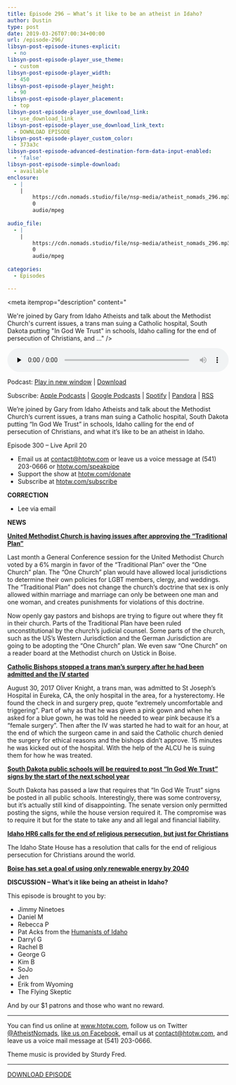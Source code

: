 ```yaml
---
title: Episode 296 – What’s it like to be an atheist in Idaho?
author: Dustin
type: post
date: 2019-03-26T07:00:34+00:00
url: /episode-296/
libsyn-post-episode-itunes-explicit:
  - no
libsyn-post-episode-player_use_theme:
  - custom
libsyn-post-episode-player_width:
  - 450
libsyn-post-episode-player_height:
  - 90
libsyn-post-episode-player_placement:
  - top
libsyn-post-episode-player_use_download_link:
  - use_download_link
libsyn-post-episode-player_use_download_link_text:
  - DOWNLOAD EPISODE
libsyn-post-episode-player_custom_color:
  - 373a3c
libsyn-post-episode-advanced-destination-form-data-input-enabled:
  - 'false'
libsyn-post-episode-simple-download:
  - available
enclosure:
  - |
    |
        https://cdn.nomads.studio/file/nsp-media/atheist_nomads_296.mp3
        0
        audio/mpeg
        
audio_file:
  - |
    |
        https://cdn.nomads.studio/file/nsp-media/atheist_nomads_296.mp3
        0
        audio/mpeg
        
categories:
  - Episodes

---
```

<div itemscope itemtype="http://schema.org/AudioObject">
  <meta itemprop="name" content="Episode 296 &#8211; What’s it like to be an atheist in Idaho?" />
  
  <meta itemprop="uploadDate" content="2019-03-26T01:00:34-06:00" />
  
  <meta itemprop="encodingFormat" content="audio/mpeg" />
  
  <meta itemprop="description" content="




We're joined by Gary from Idaho Atheists and talk about the Methodist Church's current issues, a trans man suing a Catholic hospital, South Dakota putting &quot;In God We Trust&quot; in schools, Idaho calling for the end of persecution of Christians, and ..." />
  
  <meta itemprop="contentUrl" content="https://dts.podtrac.com/redirect.mp3/cdn.nomads.studio/file/nsp-media/atheist_nomads_296.mp3" />
  
  <div class="powerpress_player" id="powerpress_player_8559">
    <audio class="wp-audio-shortcode" id="audio-3424-303" preload="none" style="width: 100%;" controls="controls"><source type="audio/mpeg" src="https://dts.podtrac.com/redirect.mp3/cdn.nomads.studio/file/nsp-media/atheist_nomads_296.mp3?_=303" /><a href="https://dts.podtrac.com/redirect.mp3/cdn.nomads.studio/file/nsp-media/atheist_nomads_296.mp3">https://dts.podtrac.com/redirect.mp3/cdn.nomads.studio/file/nsp-media/atheist_nomads_296.mp3</a></audio>
  </div>
</div>

<p class="powerpress_links powerpress_links_mp3">
  Podcast: <a href="https://dts.podtrac.com/redirect.mp3/cdn.nomads.studio/file/nsp-media/atheist_nomads_296.mp3" class="powerpress_link_pinw" target="_blank" title="Play in new window" onclick="return powerpress_pinw('https://htotw.com/?powerpress_pinw=3424-podcast');" rel="nofollow">Play in new window</a> | <a href="https://dts.podtrac.com/redirect.mp3/cdn.nomads.studio/file/nsp-media/atheist_nomads_296.mp3" class="powerpress_link_d" title="Download" rel="nofollow" download="atheist_nomads_296.mp3">Download</a>
</p>

<p class="powerpress_links powerpress_subscribe_links">
  Subscribe: <a href="https://podcasts.apple.com/us/podcast/humanists-take-on-the-world/id530050098?mt=2&ls=1" class="powerpress_link_subscribe powerpress_link_subscribe_itunes" target="_blank" title="Subscribe on Apple Podcasts" rel="nofollow">Apple Podcasts</a> | <a href="https://www.google.com/podcasts?feed=aHR0cDovL2F0aGVpc3Rub21hZHMubGlic3luLmNvbS9yc3M%3D" class="powerpress_link_subscribe powerpress_link_subscribe_googleplay" target="_blank" title="Subscribe on Google Podcasts" rel="nofollow">Google Podcasts</a> | <a href="https://open.spotify.com/show/3LzK2xZGike6Tc1GEMtMbr?si=LieN9SNuTpq96smuaUsH8A" class="powerpress_link_subscribe powerpress_link_subscribe_spotify" target="_blank" title="Subscribe on Spotify" rel="nofollow">Spotify</a> | <a href="https://www.pandora.com/podcast/atheist-nomads/PC:10122?corr=62071012&part=ug" class="powerpress_link_subscribe powerpress_link_subscribe_pandora" target="_blank" title="Subscribe on Pandora" rel="nofollow">Pandora</a> | <a href="https://htotw.com/feed/podcast/" class="powerpress_link_subscribe powerpress_link_subscribe_rss" target="_blank" title="Subscribe via RSS" rel="nofollow">RSS</a>
</p>

We&#8217;re joined by Gary from Idaho Atheists and talk about the Methodist Church&#8217;s current issues, a trans man suing a Catholic hospital, South Dakota putting &#8220;In God We Trust&#8221; in schools, Idaho calling for the end of persecution of Christians, and what it&#8217;s like to be an atheist in Idaho.

Episode 300 &#8211; Live April 20

<!--more-->

  * Email us at <a href="mailto:contact@htotw.com” target=" rel="noopener noreferrer">contact@htotw.com</a> or leave us a voice message at (541) 203-0666 or <a href="https://htotw.com/speakpipe" target="_blank" rel="noopener noreferrer">htotw.com/speakpipe</a>
  * Support the show at <a href="https://htotw.com/donate" target="_blank" rel="noopener noreferrer">htotw.com/donate</a>
  * Subscribe at <a href="https://htotw.com/subscribe" target="_blank" rel="noopener noreferrer">htotw.com/subscribe</a>

**CORRECTION**

  * Lee via email

**NEWS**

**<a href="https://www.nbcnews.com/news/amp/ncna986516" target="_blank" rel="noopener noreferrer">United Methodist Church is having issues after approving the “Traditional Plan”</a>**

Last month a General Conference session for the United Methodist Church voted by a 6% margin in favor of the “Traditional Plan” over the “One Church” plan. The “One Church” plan would have allowed local jurisdictions to determine their own policies for LGBT members, clergy, and weddings. The “Traditional Plan” does not change the church’s doctrine that sex is only allowed within marriage and marriage can only be between one man and one woman, and creates punishments for violations of this doctrine.

Now openly gay pastors and bishops are trying to figure out where they fit in their church. Parts of the Traditional Plan have been ruled unconstitutional by the church’s judicial counsel. Some parts of the church, such as the US’s Western Jurisdiction and the German Jurisdiction are going to be adopting the “One Church” plan. We even saw “One Church” on a reader board at the Methodist church on Ustick in Boise.

**<a href="https://www.aclu.org/blog/lgbt-rights/transgender-rights/catholic-bishops-stopped-my-surgery-because-im-transgender" target="_blank" rel="noopener noreferrer">Catholic Bishops stopped a trans man&#8217;s surgery after he had been admitted and the IV started</a>**

August 30, 2017 Oliver Knight, a trans man, was admitted to St Joseph’s Hospital in Eureka, CA, the only hospital in the area, for a hysterectomy. He found the check in and surgery prep, quote “extremely uncomfortable and triggering”. Part of why as that he was given a pink gown and when he asked for a blue gown, he was told he needed to wear pink because it’s a “female surgery”. Then after the IV was started he had to wait for an hour, at the end of which the surgeon came in and said the Catholic church denied the surgery for ethical reasons and the bishops didn’t approve. 15 minutes he was kicked out of the hospital. With the help of the ALCU he is suing them for how he was treated.

**<a href="https://friendlyatheist.patheos.com/2019/03/20/south-dakota-will-now-force-all-public-schools-to-put-up-in-god-we-trust-signs/" target="_blank" rel="noopener noreferrer">South Dakota public schools will be required to post “In God We Trust” signs by the start of the next school year</a>**

South Dakota has passed a law that requires that “In God We Trust” signs be posted in all public schools. Interestingly, there was some controversy, but it’s actually still kind of disappointing. The senate version only permitted posting the signs, while the house version required it. The compromise was to require it but for the state to take any and all legal and financial liability.

**<a href="https://legislature.idaho.gov/sessioninfo/2019/legislation/hr006/" target="_blank" rel="noopener noreferrer">Idaho HR6 calls for the end of religious persecution, but just for Christians</a>**

The Idaho State House has a resolution that calls for the end of religious persecution for Christians around the world.

**<a href="https://www.ktvb.com/mobile/article/news/local/boise-sets-course-for-energy-future-100-percent-renewable-by-2040/277-8a5ae74a-3be0-436b-9d82-115dc5674333" target="_blank" rel="noopener noreferrer">Boise has set a goal of using only renewable energy by 2040</a>**

**DISCUSSION &#8211; What’s it like being an atheist in Idaho?**

This episode is brought to you by:

  * Jimmy Ninetoes
  * Daniel M
  * Rebecca P
  * Pat Acks from the <a href="https://www.humanistsofidaho.org" target="_blank" rel="noopener noreferrer">Humanists of Idaho</a>
  * Darryl G
  * Rachel B
  * George G
  * Kim B
  * SoJo
  * Jen
  * Erik from Wyoming
  * The Flying Skeptic

And by our $1 patrons and those who want no reward.

<hr class="wp-block-separator" />

You can find us online at <a href="https://www.htotw.com/" target="_blank" rel="noopener noreferrer">www.htotw.com</a>, follow us on Twitter <a href="https://twitter.com/AtheistNomads" target="_blank" rel="noopener noreferrer">@AtheistNomads</a>, <a href="https://htotw.com/facebook" target="_blank" rel="noopener noreferrer">like us on Facebook</a>, email us at <contact@htotw.com>, and leave us a voice mail message at (541) 203-0666.

Theme music is provided by Sturdy Fred.

<hr class="wp-block-separator" />

[DOWNLOAD EPISODE][1]

 [1]: https://dts.podtrac.com/redirect.mp3/cdn.nomads.studio/file/nsp-media/atheist_nomads_296.mp3